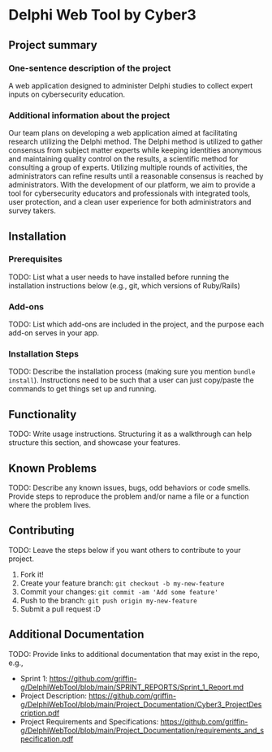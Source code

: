 # Delphi Web Tool by Cyber3

## Project summary

### One-sentence description of the project

A web application designed to administer Delphi studies to collect expert inputs on cybersecurity education.

### Additional information about the project

Our team plans on developing a web application aimed at facilitating research utilizing the Delphi method. The Delphi method is utilized to gather consensus from subject matter experts while keeping identities anonymous and maintaining quality control on the results, a scientific method for consulting a group of experts. Utilizing multiple rounds of activities, the administrators can refine results until a reasonable consensus is reached by administrators. With the development of our platform, we aim to provide a tool for cybersecurity educators and professionals with integrated tools, user protection, and a clean user experience for both administrators and survey takers.  

## Installation

### Prerequisites

TODO: List what a user needs to have installed before running the installation instructions below (e.g., git, which versions of Ruby/Rails)

### Add-ons

TODO: List which add-ons are included in the project, and the purpose each add-on serves in your app.

### Installation Steps

TODO: Describe the installation process (making sure you mention `bundle install`).
Instructions need to be such that a user can just copy/paste the commands to get things set up and running. 


## Functionality

TODO: Write usage instructions. Structuring it as a walkthrough can help structure this section,
and showcase your features.


## Known Problems

TODO: Describe any known issues, bugs, odd behaviors or code smells. 
Provide steps to reproduce the problem and/or name a file or a function where the problem lives.


## Contributing

TODO: Leave the steps below if you want others to contribute to your project.

1. Fork it!
2. Create your feature branch: `git checkout -b my-new-feature`
3. Commit your changes: `git commit -am 'Add some feature'`
4. Push to the branch: `git push origin my-new-feature`
5. Submit a pull request :D

## Additional Documentation

TODO: Provide links to additional documentation that may exist in the repo, e.g.,
  * Sprint 1: https://github.com/griffin-g/DelphiWebTool/blob/main/SPRINT_REPORTS/Sprint_1_Report.md
  * Project Description: https://github.com/griffin-g/DelphiWebTool/blob/main/Project_Documentation/Cyber3_ProjectDescription.pdf
  * Project Requirements and Specifications: https://github.com/griffin-g/DelphiWebTool/blob/main/Project_Documentation/requirements_and_specification.pdf


